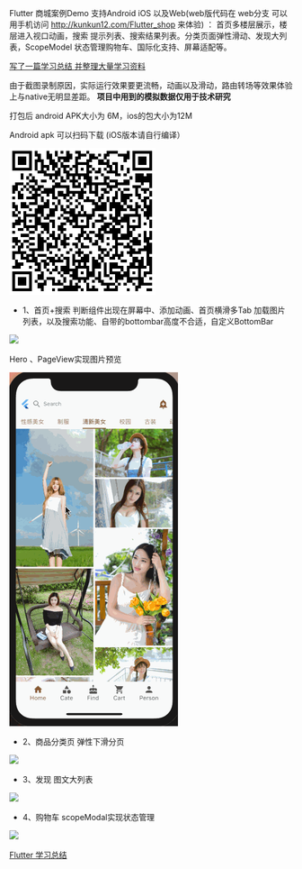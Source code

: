 
Flutter 商城案例Demo 支持Android iOS 以及Web(web版代码在 web分支 可以用手机访问 http://kunkun12.com/Flutter_shop 来体验)  ： 首页多楼层展示，楼层进入视口动画，搜索 提示列表、搜索结果列表。分类页面弹性滑动、发现大列表，ScopeModel 状态管理购物车、国际化支持、屏幕适配等。

[写了一篇学习总结 并整理大量学习资料](http://kunkun12.com/2018/12/03/flutter-study/)


由于截图录制原因，实际运行效果要更流畅，动画以及滑动，路由转场等效果体验上与native无明显差距。 **项目中用到的模拟数据仅用于技术研究**

打包后 android APK大小为 6M，ios的包大小为12M

Android apk 可以扫码下载 (iOS版本请自行编译）

![](/screenshot/qrcode.png)

- 1、首页+搜索 判断组件出现在屏幕中、添加动画、首页横滑多Tab 加载图片列表，以及搜索功能、自带的bottombar高度不合适，自定义BottomBar


![](/screenshot/1.gif)


Hero 、PageView实现图片预览

![](/screenshot/5.gif)


- 2、商品分类页  弹性下滑分页


![](/screenshot/2.gif)


- 3、发现 图文大列表


![](/screenshot/3.gif)


- 4、购物车 scopeModal实现状态管理


![](/screenshot/4.gif)



[Flutter 学习总结](http://kunkun12.com/2018/12/03/flutter-study/)

